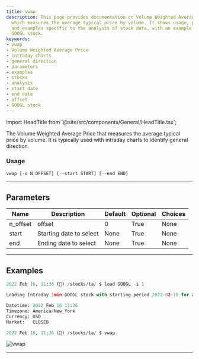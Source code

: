 ```yaml
---
title: vwap
description: This page provides documentation on Volume Weighted Average Price (vwap)
  which measures the average typical price by volume. It shows usage, parameters,
  and examples specific to the analysis of stock data, with an example featuring the
  GOOGL stock.
keywords:
- vwap
- Volume Weighted Average Price
- intraday charts
- general direction
- parameters
- examples
- stocks
- analysis
- start date
- end date
- offset
- GOOGL stock
---
```


import HeadTitle from '@site/src/components/General/HeadTitle.tsx';

<HeadTitle title="stocks/ta/vwap - Reference | OpenBB Terminal Docs" />

The Volume Weighted Average Price that measures the average typical price by volume. It is typically used with intraday charts to identify general direction.

### Usage

```python
vwap [-o N_OFFSET] [--start START] [--end END]
```

---

## Parameters

| Name | Description | Default | Optional | Choices |
| ---- | ----------- | ------- | -------- | ------- |
| n_offset | offset | 0 | True | None |
| start | Starting date to select | None | True | None |
| end | Ending date to select | None | True | None |


---

## Examples

```python
2022 Feb 16, 11:36 (🦋) /stocks/ta/ $ load GOOGL -i 1

Loading Intraday 1min GOOGL stock with starting period 2022-02-10 for analysis.

Datetime: 2022 Feb 16 11:36
Timezone: America/New_York
Currency: USD
Market:   CLOSED

2022 Feb 16, 11:36 (🦋) /stocks/ta/ $ vwap
```
![vwap](https://user-images.githubusercontent.com/46355364/154312502-9377c57c-6e34-42a6-b021-674e7d4561dd.png)

---
